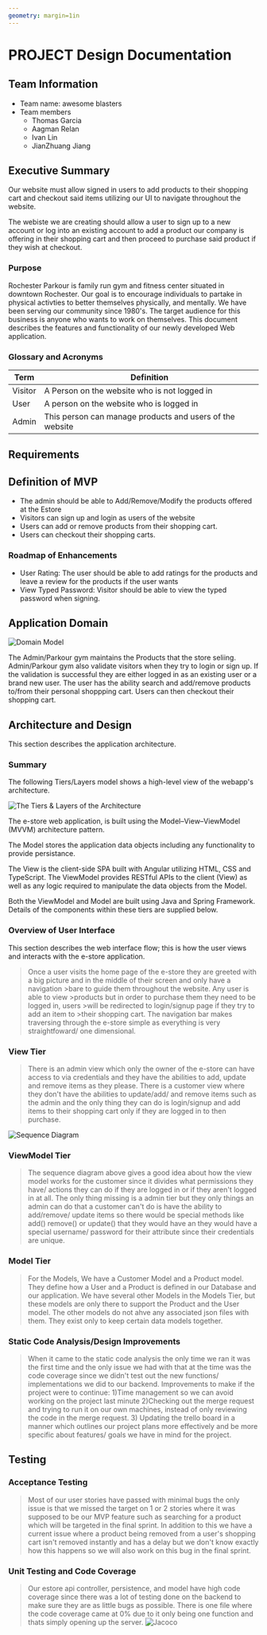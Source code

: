 ```yaml
---
geometry: margin=1in
---
```

# PROJECT Design Documentation

## Team Information
* Team name: awesome blasters
* Team members
  * Thomas Garcia
  * Aagman Relan
  * Ivan Lin
  * JianZhuang Jiang

## Executive Summary

Our website must allow signed in users to add products to their shopping
cart and checkout said items utilizing our UI to navigate throughout the website.

The webiste we are creating should allow a user to sign up to a new account or log into an existing account to add a product our company is offering in their shopping cart and then proceed to purchase said product if they wish at checkout.

### Purpose
Rochester Parkour is family run gym and fitness center situated in downtown Rochester. Our goal is to encourage individuals to partake in physical activties to better themselves physically, and mentally. We have been serving our community since 1980's. The target audience for this business is anyone who wants to work on themselves.
This document describes the features and functionality of our newly developed Web application. 

### Glossary and Acronyms

| **Term** | **Definition**                                           |
|----------|----------------------------------------------------------|
| Visitor  | A Person on the website who is not logged in             |
| User     | A person on the website who is logged in                 | 
| Admin    | This person can manage products and users of the website |

## Requirements

## Definition of MVP
* The admin should be able to Add/Remove/Modify the products offered at the Estore
* Visitors can sign up and login as users of the website
* Users can add or remove products from their shopping cart.
* Users can checkout their shopping carts.

<!-- ### MVP Features -->


### Roadmap of Enhancements
* User Rating: The user should be able to add ratings for the products and leave a review for the products if the user wants
* View Typed Password: Visitor should be able to view the typed password when signing.

## Application Domain


![Domain Model](Domain.png)


The Admin/Parkour gym maintains the Products that the store seliing. Admin/Parkour gym also validate visitors when they try to login or sign up. If the validation is successful they are either logged in as an existing user or a brand new user. The user has the ability search and add/remove products to/from their personal shoppping cart. Users can then checkout their shopping cart.

## Architecture and Design

This section describes the application architecture.

### Summary

The following Tiers/Layers model shows a high-level view of the webapp's architecture.

![The Tiers & Layers of the Architecture](architecture-tiers-and-layers.png)

The e-store web application, is built using the Model–View–ViewModel (MVVM) architecture pattern. 

The Model stores the application data objects including any functionality to provide persistance. 

The View is the client-side SPA built with Angular utilizing HTML, CSS and TypeScript. The ViewModel provides RESTful APIs to the client (View) as well as any logic required to manipulate the data objects from the Model.

Both the ViewModel and Model are built using Java and Spring Framework. Details of the components within these tiers are supplied below.


### Overview of User Interface

This section describes the web interface flow; this is how the user views and interacts
with the e-store application.

> Once a user visits the home page of the e-store they are greeted with a
> big picture and in the middle of their screen and only have a 
> navigation >bare to guide them throughout the website. Any user is able 
> to view >products but in order to purchase them they need to be logged 
> in, users >will be redirected to login/signup page if they try to add 
> an item to >their shopping cart. The navigation bar makes traversing 
> through the e-store simple as everything is very straightfoward/ one 
> dimensional.  

### View Tier
> There is an admin view which only the owner of the e-store can have access to via credentials and they have the abilities to add, update and remove items as they please.
> There is a customer view where they don't have the abilities to update/add/ and remove items such as the admin and the only thing they can do is login/signup and add items to their shopping cart only if they are logged in to then purchase.

![Sequence Diagram](Sequence-Diagram-team-6.jpg)


### ViewModel Tier
> The sequence diagram above gives a good idea about how the view model 
> works for the customer since it divides what permissions they have/ 
> actions they can do if they are logged in or if they aren't logged in
> at all. The only thing missing is a admin tier but they only things an 
> admin can do that a customer can't do is have the ability to add/remove/
> update items so there would be special methods like add() remove() or 
> update() that they would have an they would have a special username/
> password for their attribute since their credentials are unique.

### Model Tier
> For the Models, We have a Customer Model and a Product model. They 
> define how a User and a Product is defined in our Database and our 
> application. We have several other Models in the Models Tier, but these 
> models are only there to support the Product and the User model. The 
> other models do not ahve any associated json files with them. They 
> exist only to keep certain data models together. 

### Static Code Analysis/Design Improvements
> When it came to the static code analysis the only time we ran it was
> the first time and the only issue we had with that at the time was the 
> code coverage since we didn't test out the new functions/ 
> implementations we did to our backend.
> Improvements to make if the project were to continue:
> 1)Time management so we can avoid working on the project last minute
> 2)Checking out the merge request and trying to run it on our own 
> machines, instead of only reviewing the code in the merge request.
> 3) Updating the trello board in a manner which outlines our project 
> plans more effectively and be more specific about features/ goals we 
> have in mind for the project.

## Testing

### Acceptance Testing
> Most of our user stories have passed with minimal bugs the only issue 
> is that we missed the target on 1 or 2 stories where it was supposed to 
> be our MVP feature such as searching for a product which will be 
> targeted in the final sprint. In addition to this we have a current 
> issue where a product being removed from a user's shopping cart isn't 
> removed instantly and has a delay but we don't know exactly how this
> happens so we will also work on this bug in the final sprint.

### Unit Testing and Code Coverage
> Our estore api controller, persistence, and model have high code  
> coverage since there was a lot of testing done on the backend to make 
> sure they are as little bugs as possible. There is one file where the 
> code coverage came at 0% due to it only being one function and thats 
> simply opening up the server.
![Jacoco](testing_jacoco.png)